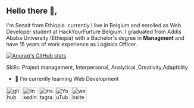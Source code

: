 ## Hello there 👋,
I'm Senait from Ethiopia. currently I live in Belgium and enrolled as Web Developer student at HackYourFurture Belgium.
I graduated from Addis Ababa University (Ethiopia) with a Bachelor's degree in **Managment** and have 15 years of work experience as Logisics Officer.

[![Anurag's GitHub stats](https://github-readme-stats.vercel.app/api?username=Senait-coding)](https://github.com/anuraghazra/github-readme-stats)   
      
Skills: Project management, Interpersonal, Analytical ,Creativity,Adaptblity

- 🌱 I’m currently learning Web Development 


[<img src='https://cdn.jsdelivr.net/npm/simple-icons@3.0.1/icons/github.svg' alt='github' height='40'>](https://github.com/https://github.com/Senait-coding/Senait-coding.github.io)  [<img src='https://cdn.jsdelivr.net/npm/simple-icons@3.0.1/icons/linkedin.svg' alt='linkedin' height='40'>](https://www.linkedin.com/in/https://www.linkedin.com/in/senait-b-86944277//)  [<img src='https://cdn.jsdelivr.net/npm/simple-icons@3.0.1/icons/instagram.svg' alt='instagram' height='40'>](https://www.instagram.com/"https://www.instagram.com/yenejojo/">/)  [<img src='https://cdn.jsdelivr.net/npm/simple-icons@3.0.1/icons/youtube.svg' alt='YouTube' height='40'>](https://www.youtube.com/channel///www.youtube.com/watch?v=0L9Qs4fCRjw&t=34s)  [<img src='https://cdn.jsdelivr.net/npm/simple-icons@3.0.1/icons/icloud.svg' alt='website' height='40'>](https://www.redbubble.com/people/beseni/shop)  
  


